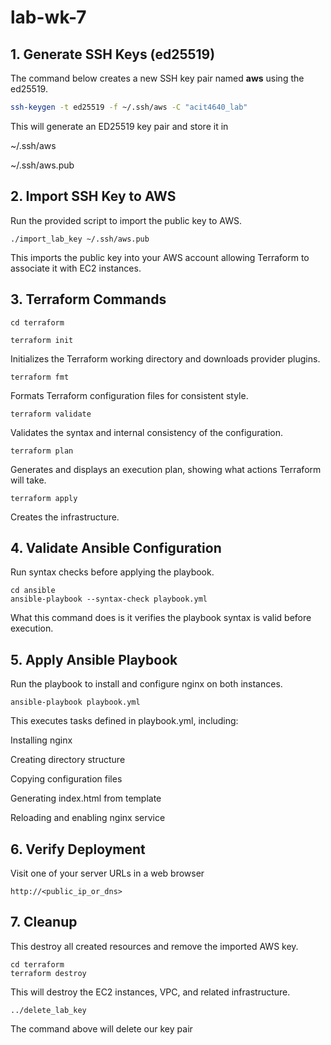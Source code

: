 # lab-wk-7

## 1. Generate SSH Keys (ed25519)

The command below creates a new SSH key pair named **aws** using the ed25519. 

```bash
ssh-keygen -t ed25519 -f ~/.ssh/aws -C "acit4640_lab"
```

This will generate an ED25519 key pair and store it in

~/.ssh/aws

~/.ssh/aws.pub 

## 2. Import SSH Key to AWS

Run the provided script to import the public key to AWS.

```
./import_lab_key ~/.ssh/aws.pub
```

This imports the public key into your AWS account allowing Terraform to associate it with EC2 instances.

## 3. Terraform Commands

```
cd terraform
```

```
terraform init
```

Initializes the Terraform working directory and downloads provider plugins.

```
terraform fmt
```

Formats Terraform configuration files for consistent style.

```
terraform validate
```


Validates the syntax and internal consistency of the configuration.

```
terraform plan
```

Generates and displays an execution plan, showing what actions Terraform will take.

```
terraform apply
```
Creates the infrastructure.


## 4. Validate Ansible Configuration

Run syntax checks before applying the playbook.

```
cd ansible
ansible-playbook --syntax-check playbook.yml
```

What this command does is it verifies the playbook syntax is valid before execution.

## 5. Apply Ansible Playbook

Run the playbook to install and configure nginx on both instances.

```
ansible-playbook playbook.yml
```

This executes tasks defined in playbook.yml, including:

Installing nginx

Creating directory structure

Copying configuration files

Generating index.html from template

Reloading and enabling nginx service

## 6. Verify Deployment

Visit one of your server URLs in a web browser


```
http://<public_ip_or_dns>
```

## 7. Cleanup
 
This destroy all created resources and remove the imported AWS key.

```
cd terraform
terraform destroy
```
This will destroy the EC2 instances, VPC, and related infrastructure.

```
../delete_lab_key
```
The command above will delete our key pair
